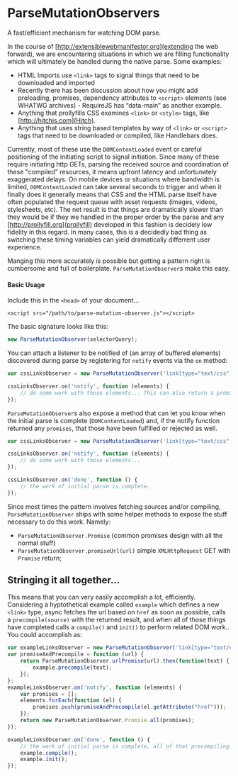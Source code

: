 ParseMutationObservers
======================

A fast/efficient mechanism for watching DOM parse.

In the course of [http://extensiblewebmanifestor.org](extending the web forward), we are encountering situations in which we are filling functionality which will ultimately be handled during the native parse.   Some examples:

* HTML Imports use `<link>` tags to signal things that need to be downloaded and imported
* Recently there has been discussion about how you might add preloading, promises, dependency attributes to `<script>` elements (see WHATWG archives) - RequireJS has “data-main” as another example.
* Anything that prollyfills CSS examines `<link>` or `<style>` tags, like [http://hitchjs.com](Hitch).
* Anything that uses string based templates by way of `<link>` or `<script>` tags that need to be downloaded or compiled, like Handlebars does.

Currently, most of these use the `DOMContentLoaded` event or careful positioning of the initiating script to signal initiation.  Since many of these require initiating http GETs, parsing the received source and coordination of these "compiled" resources, it means upfront latency and unfortunately exaggerated delays.  On mobile devices or situations where bandwidth is limited, `DOMContentLoaded` can take several seconds to trigger and when it finally does it generally means that CSS and the HTML parse itself have often populated the request queue with asset requests (images, videos, stylesheets, etc).  The net result is that things are dramatically slower than they would be if they we handled in the proper order by the parse and any [http://prollyfill.org](prollyfill) developed in this fashion is decidely low fidelity in this regard.  In many cases, this is a decidedly bad thing as switching these timing variables can yield dramatically differrent user experience.


Manging this more accurately *is* possible but getting a pattern right is cumbersome and full of boilerplate.  `ParseMutationObserver`s make this easy.

#### Basic Usage
Include this in the `<head>` of your document...
```
<script src="/path/to/parse-mutation-observer.js"></script>
```

The basic signature looks like this:
```javascript
new ParseMutationObserver(selectorQuery);
```

You can attach a listener to be notified of (an array of buffered elements) discovered during parse by registering for `notify` events via the `on` method:
```javascript
var cssLinksObserver = new ParseMutationObserver('link[type="text/css"]');

cssLinksObserver.on('notify', function (elements) {
	// do some work with those elements... This can also return a promise read below... 
});
```

`ParseMutationObserver`s also expose a method that can let you know when the initial parse is complete (`DOMContentLoaded`) and, if the notify function returned any `promises`, that those have been fulfilled or rejected as well. 

```javascript
var cssLinksObserver = new ParseMutationObserver('link[type="text/css"]');

cssLinksObserver.on('notify', function (elements) {
	// do some work with those elements... 
});

cssLinksObserver.on('done', function () {
	// the work of initial parse is complete.
});
```

Since most times the pattern involves fetching sources and/or compiling, `ParseMutationObserver` ships with some helper methods to expose the stuff necessary 
to do this work.  Namely:

* `ParseMutationObserver.Promise` (common promises design with all the normal stuff) 
* `ParseMutationObserver.promiseUrl(url)` simple `XMLHttpRequest` GET with `Promise` return;

## Stringing it all together...
This means that you can very easily accomplish a lot, efficiently.  Considering a hyptothetical example called `example` which 
defines a new `<link>` type, async fetches the url based on `href` as soon as possible, calls a `precompile(source)` with the 
returned result, and when all of those things have completed calls a `compile()` and `init()` to perform related DOM work..
You could accomplish as:

```javascript
var exampleLinksObserver = new ParseMutationObserver('link[type="text/example"]');
var promiseAndPrecompile = function (url) {
	return ParseMutationObserver.urlPromise(url).then(function(text) {
		example.precompile(text);
	});
};
exampleLinksObserver.on('notify', function (elements) {
	var promises = [];
	elements.forEach(function (el) {
		promises.push(promiseAndPrecompile(el.getAttribute("href")));
	});
	return new ParseMutationObserver.Promise.all(promises);
});

exampleLinksObserver.on('done', function () {
	// the work of initial parse is complete, all of that precompiling stuff is done - go!
	example.compile();
	example.init();
});
```

